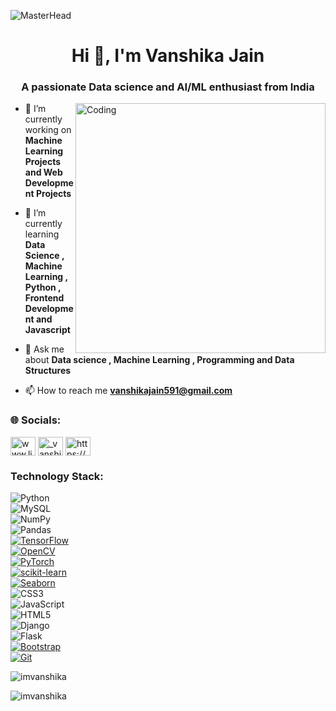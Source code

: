 ![MasterHead](https://static.wixstatic.com/media/3eee0b_8b6780c6bd8245ecafdbe55d8db7e2df~mv2.gif)
<h1 align="center">Hi 👋, I'm Vanshika Jain</h1>
<h3 align="center">A passionate Data science and AI/ML enthusiast from India</h3>
<img align="right" alt="Coding" width="400" src="https://epe.brightspotcdn.com/dims4/default/b96a445/2147483647/strip/true/crop/3537x2400+32+0/resize/840x570!/quality/90/?url=https%3A%2F%2Fepe-brightspot.s3.us-east-1.amazonaws.com%2Fc4%2Ffc%2Fd41779074e15b3d8a634c61c8c29%2Fai-interview-animated.gif">



- 🔭 I’m currently working on **Machine Learning Projects and Web Development Projects**

- 🌱 I’m currently learning **Data Science , Machine Learning , Python , Frontend Development and Javascript**

- 💬 Ask me about **Data science , Machine Learning , Programming and Data Structures**

- 📫 How to reach me **vanshikajain591@gmail.com**

<h3 align="left">🌐 Socials:</h3>
<p align="left">
<a href="https://www.linkedin.com/in/vanshika-jain-8a7489226" target="blank"><img align="center" src="https://raw.githubusercontent.com/rahuldkjain/github-profile-readme-generator/master/src/images/icons/Social/linked-in-alt.svg" alt="www.linkedin.com/in/vanshika-jain-8a7489226" height="30" width="40" /></a>
<a href="https://instagram.com/_vanshika2311" target="blank"><img align="center" src="https://raw.githubusercontent.com/rahuldkjain/github-profile-readme-generator/master/src/images/icons/Social/instagram.svg" alt="_vanshika2311" height="30" width="40" /></a>
<a href="https://auth.geeksforgeeks.org/user/vanshikaee0j" target="blank"><img align="center" src="https://raw.githubusercontent.com/rahuldkjain/github-profile-readme-generator/master/src/images/icons/Social/geeks-for-geeks.svg" alt="https://www.geeksforgeeks.org/user/vanshikaee0j" height="30" width="40" /></a>
</p>

<h3 align="left">Technology Stack:</h3>

![Python](https://img.shields.io/badge/python-3670A0?style=for-the-badge&logo=python&logoColor=ffdd54)<br>
![MySQL](https://img.shields.io/badge/mysql-%2300f.svg?style=for-the-badge&logo=mysql&logoColor=white)<br>
![NumPy](https://img.shields.io/badge/numpy-%23013243.svg?style=for-the-badge&logo=numpy&logoColor=white)<br>
![Pandas](https://img.shields.io/badge/pandas-%23150458.svg?style=for-the-badge&logo=pandas&logoColor=white)<br>
[![TensorFlow](https://img.shields.io/badge/TensorFlow-%23FF6F00?style=for-the-badge&logo=tensorflow&logoColor=white)](https://www.tensorflow.org/)<br>
[![OpenCV](https://img.shields.io/badge/OpenCV-%235C3EE8?style=for-the-badge&logo=opencv&logoColor=white)](https://opencv.org/)<br>
[![PyTorch](https://img.shields.io/badge/PyTorch-%23EE4C2C?style=for-the-badge&logo=pytorch&logoColor=white)](https://pytorch.org/)<br>
[![scikit-learn](https://img.shields.io/badge/scikit--learn-%23F7931E?style=for-the-badge&logo=scikitlearn&logoColor=white)](https://scikit-learn.org/)<br>
[![Seaborn](https://img.shields.io/badge/Seaborn-%232E9BCA?style=for-the-badge&logo=seaborn&logoColor=white)](https://seaborn.pydata.org/)<br>
![CSS3](https://img.shields.io/badge/css3-%231572B6.svg?style=for-the-badge&logo=css3&logoColor=white)<br>
![JavaScript](https://img.shields.io/badge/javascript-%23323330.svg?style=for-the-badge&logo=javascript&logoColor=%23F7DF1E)<br>
![HTML5](https://img.shields.io/badge/html5-%23E34F26.svg?style=for-the-badge&logo=html5&logoColor=white)<br>
![Django](https://img.shields.io/badge/django-%23092E20.svg?style=for-the-badge&logo=django&logoColor=white)<br>
![Flask](https://img.shields.io/badge/flask-%23000.svg?style=for-the-badge&logo=flask&logoColor=white)<br>
[![Bootstrap](https://img.shields.io/badge/Bootstrap-%237952B3?style=for-the-badge&logo=bootstrap&logoColor=white)](https://getbootstrap.com/)<br>
[![Git](https://img.shields.io/badge/Git-%23F05032?style=for-the-badge&logo=git&logoColor=white)](https://git-scm.com/)



<p><img align="center" src="https://github-readme-stats.vercel.app/api/top-langs?username=imvanshika&show_icons=true&locale=en&layout=compact" alt="imvanshika" /></p>
<p><img align="center" src="https://github-readme-streak-stats.herokuapp.com/?user=imvanshika&" alt="imvanshika" /></p>
